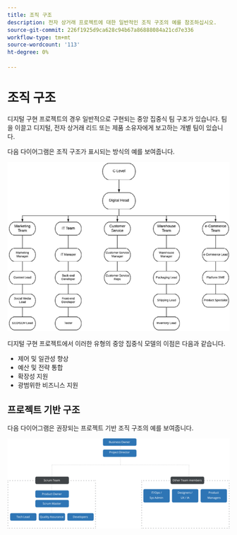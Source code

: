 ```yaml
---
title: 조직 구조
description: 전자 상거래 프로젝트에 대한 일반적인 조직 구조의 예를 참조하십시오.
source-git-commit: 226f1925d9ca628c94b67a86888084a21cd7e336
workflow-type: tm+mt
source-wordcount: '113'
ht-degree: 0%

---
```



# 조직 구조

디지털 구현 프로젝트의 경우 일반적으로 구현되는 중앙 집중식 팀 구조가 있습니다. 팀을 이끌고 디지털, 전자 상거래 리드 또는 제품 소유자에게 보고하는 개별 팀이 있습니다.

다음 다이어그램은 조직 구조가 표시되는 방식의 예를 보여줍니다.

![조직 구조 다이어그램](../../assets/playbooks/org-structure.png)

디지털 구현 프로젝트에서 이러한 유형의 중앙 집중식 모델의 이점은 다음과 같습니다.

- 제어 및 일관성 향상
- 예산 및 전략 통합
- 확장성 지원
- 광범위한 비즈니스 지원

## 프로젝트 기반 구조

다음 다이어그램은 권장되는 프로젝트 기반 조직 구조의 예를 보여줍니다.

![프로젝트 기반 조직 구조 다이어그램](../../assets/playbooks/org-structure-project.png)
